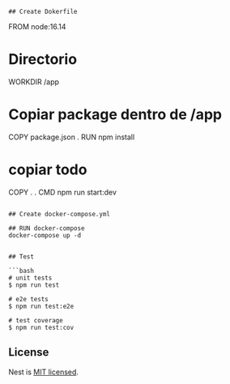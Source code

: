 ```
## Create Dokerfile
```
FROM node:16.14

# Directorio
WORKDIR /app

# Copiar package dentro de /app
COPY package.json .
RUN npm install
# copiar todo
COPY . .
CMD npm run start:dev
```

## Create docker-compose.yml

## RUN docker-compose
docker-compose up -d


## Test

```bash
# unit tests
$ npm run test

# e2e tests
$ npm run test:e2e

# test coverage
$ npm run test:cov
```

## License

Nest is [MIT licensed](LICENSE).
